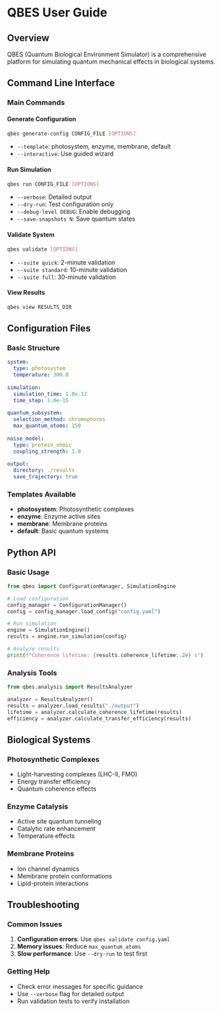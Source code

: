 # QBES User Guide

## Overview
QBES (Quantum Biological Environment Simulator) is a comprehensive platform for simulating quantum mechanical effects in biological systems.

## Command Line Interface

### Main Commands

#### Generate Configuration
```bash
qbes generate-config CONFIG_FILE [OPTIONS]
```
- `--template`: photosystem, enzyme, membrane, default
- `--interactive`: Use guided wizard

#### Run Simulation
```bash
qbes run CONFIG_FILE [OPTIONS]
```
- `--verbose`: Detailed output
- `--dry-run`: Test configuration only
- `--debug-level DEBUG`: Enable debugging
- `--save-snapshots N`: Save quantum states

#### Validate System
```bash
qbes validate [OPTIONS]
```
- `--suite quick`: 2-minute validation
- `--suite standard`: 10-minute validation  
- `--suite full`: 30-minute validation

#### View Results
```bash
qbes view RESULTS_DIR
```

## Configuration Files

### Basic Structure
```yaml
system:
  type: photosystem
  temperature: 300.0
  
simulation:
  simulation_time: 1.0e-12
  time_step: 1.0e-15
  
quantum_subsystem:
  selection_method: chromophores
  max_quantum_atoms: 150
  
noise_model:
  type: protein_ohmic
  coupling_strength: 1.0
  
output:
  directory: ./results
  save_trajectory: true
```

### Templates Available
- **photosystem**: Photosynthetic complexes
- **enzyme**: Enzyme active sites
- **membrane**: Membrane proteins
- **default**: Basic quantum systems

## Python API

### Basic Usage
```python
from qbes import ConfigurationManager, SimulationEngine

# Load configuration
config_manager = ConfigurationManager()
config = config_manager.load_config("config.yaml")

# Run simulation
engine = SimulationEngine()
results = engine.run_simulation(config)

# Analyze results
print(f"Coherence lifetime: {results.coherence_lifetime:.2e} s")
```

### Analysis Tools
```python
from qbes.analysis import ResultsAnalyzer

analyzer = ResultsAnalyzer()
results = analyzer.load_results("./output")
lifetime = analyzer.calculate_coherence_lifetime(results)
efficiency = analyzer.calculate_transfer_efficiency(results)
```

## Biological Systems

### Photosynthetic Complexes
- Light-harvesting complexes (LHC-II, FMO)
- Energy transfer efficiency
- Quantum coherence effects

### Enzyme Catalysis
- Active site quantum tunneling
- Catalytic rate enhancement
- Temperature effects

### Membrane Proteins
- Ion channel dynamics
- Membrane protein conformations
- Lipid-protein interactions

## Troubleshooting

### Common Issues
1. **Configuration errors**: Use `qbes validate config.yaml`
2. **Memory issues**: Reduce `max_quantum_atoms`
3. **Slow performance**: Use `--dry-run` to test first

### Getting Help
- Check error messages for specific guidance
- Use `--verbose` flag for detailed output
- Run validation tests to verify installation